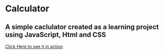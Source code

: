 # Calculator
## A simple caclulator created as a learning project using JavaScript, Html and CSS
[Click Here to see it in action](https://github.com/M-ChiragShah/M-ChiragShah.github.io)
